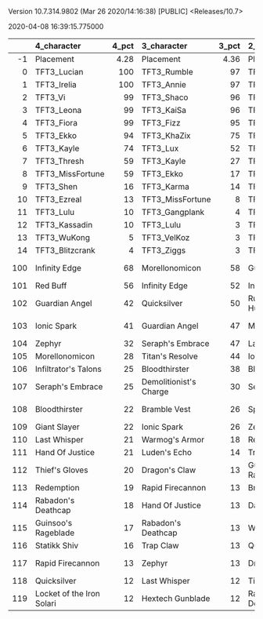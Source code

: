 Version 10.7.314.9802 (Mar 26 2020/14:16:38) [PUBLIC] <Releases/10.7>

2020-04-08 16:39:15.775000

|     | 4_character               |   4_pct | 3_character            |   3_pct | 2_character         |   2_pct | 1_character           |   1_pct | 5_character         |   5_pct |
|----:|:--------------------------|--------:|:-----------------------|--------:|:--------------------|--------:|:----------------------|--------:|:--------------------|--------:|
|  -1 | Placement                 |    4.28 | Placement              |    4.36 | Placement           |    4.48 | Placement             |    4.56 | Placement           |    4.57 |
|   0 | TFT3_Lucian               |  100    | TFT3_Rumble            |   97    | TFT3_Mordekaiser    |   98    | TFT3_Syndra           |   86    | TFT3_MissFortune    |   77    |
|   1 | TFT3_Irelia               |  100    | TFT3_Annie             |   97    | TFT3_Karma          |   98    | TFT3_Ahri             |   86    | TFT3_Blitzcrank     |   75    |
|   2 | TFT3_Vi                   |   99    | TFT3_Shaco             |   96    | TFT3_Jhin           |   97    | TFT3_Zoe              |   84    | TFT3_Vi             |   67    |
|   3 | TFT3_Leona                |   99    | TFT3_KaiSa             |   96    | TFT3_Ashe           |   94    | TFT3_Lux              |   74    | TFT3_Ezreal         |   64    |
|   4 | TFT3_Fiora                |   99    | TFT3_Fizz              |   95    | TFT3_Lulu           |   71    | TFT3_Neeko            |   69    | TFT3_ChoGath        |   63    |
|   5 | TFT3_Ekko                 |   94    | TFT3_KhaZix            |   75    | TFT3_Jayce          |   55    | TFT3_Soraka           |   67    | TFT3_Malphite       |   59    |
|   6 | TFT3_Kayle                |   74    | TFT3_Lux               |   52    | TFT3_WuKong         |   54    | TFT3_Poppy            |   59    | TFT3_Kayle          |   55    |
|   7 | TFT3_Thresh               |   59    | TFT3_Kayle             |   27    | TFT3_Lux            |   48    | TFT3_VelKoz           |   32    | TFT3_Jinx           |   50    |
|   8 | TFT3_MissFortune          |   59    | TFT3_Ekko              |   17    | TFT3_Shaco          |   47    | TFT3_Annie            |   26    | TFT3_Shen           |   46    |
|   9 | TFT3_Shen                 |   16    | TFT3_Karma             |   14    | TFT3_JarvanIV       |   43    | TFT3_Lulu             |   23    | TFT3_Irelia         |   43    |
|  10 | TFT3_Ezreal               |   13    | TFT3_MissFortune       |    8    | TFT3_Poppy          |   31    | TFT3_Rumble           |   18    | TFT3_Lucian         |   32    |
|  11 | TFT3_Lulu                 |   10    | TFT3_Gangplank         |    4    | TFT3_Leona          |   21    | TFT3_Fizz             |   17    | TFT3_Graves         |   27    |
|  12 | TFT3_Kassadin             |   10    | TFT3_Lulu              |    3    | TFT3_Thresh         |    9    | TFT3_Sona             |   13    | TFT3_Thresh         |   26    |
|  13 | TFT3_WuKong               |    5    | TFT3_VelKoz            |    3    | TFT3_Kassadin       |    9    | TFT3_Gangplank        |   11    | TFT3_Kassadin       |   25    |
|  14 | TFT3_Blitzcrank           |    4    | TFT3_Ziggs             |    3    | TFT3_Soraka         |    6    | TFT3_Jinx             |   11    | TFT3_WuKong         |   23    |
| 100 | Infinity Edge             |   68    | Morellonomicon         |   58    | Guardian Angel      |   70    | Seraph's Embrace      |   82    | Guardian Angel      |   54    |
| 101 | Red Buff                  |   56    | Infinity Edge          |   52    | Infinity Edge       |   67    | Guardian Angel        |   59    | Red Buff            |   46    |
| 102 | Guardian Angel            |   42    | Quicksilver            |   50    | Runaan's Hurricane  |   48    | Morellonomicon        |   40    | Giant Slayer        |   43    |
| 103 | Ionic Spark               |   41    | Guardian Angel         |   47    | Morellonomicon      |   42    | Rabadon's Deathcap    |   39    | Guinsoo's Rageblade |   41    |
| 104 | Zephyr                    |   32    | Seraph's Embrace       |   47    | Last Whisper        |   42    | Ionic Spark           |   38    | Morellonomicon      |   32    |
| 105 | Morellonomicon            |   28    | Titan's Resolve        |   44    | Ionic Spark         |   28    | Quicksilver           |   33    | Hand Of Justice     |   32    |
| 106 | Infiltrator's Talons      |   25    | Bloodthirster          |   38    | Bloodthirster       |   26    | Trap Claw             |   27    | Rapid Firecannon    |   31    |
| 107 | Seraph's Embrace          |   25    | Demolitionist's Charge |   30    | Seraph's Embrace    |   25    | Titan's Resolve       |   24    | Ionic Spark         |   31    |
| 108 | Bloodthirster             |   22    | Bramble Vest           |   26    | Spear of Shojin     |   21    | Jeweled Gauntlet      |   24    | Zephyr              |   29    |
| 109 | Giant Slayer              |   22    | Ionic Spark            |   26    | Zephyr              |   20    | Chalice of Favor      |   22    | Seraph's Embrace    |   27    |
| 110 | Last Whisper              |   21    | Warmog's Armor         |   18    | Redemption          |   19    | Zephyr                |   20    | Quicksilver         |   24    |
| 111 | Hand Of Justice           |   21    | Luden's Echo           |   14    | Trap Claw           |   18    | Bramble Vest          |   18    | Infinity Edge       |   23    |
| 112 | Thief's Gloves            |   20    | Dragon's Claw          |   13    | Guinsoo's Rageblade |   18    | Star Guardian's Charm |   18    | Trap Claw           |   23    |
| 113 | Redemption                |   19    | Rapid Firecannon       |   13    | Bramble Vest        |   17    | Thief's Gloves        |   17    | Thief's Gloves      |   20    |
| 114 | Rabadon's Deathcap        |   18    | Hand Of Justice        |   13    | Dark Star's Heart   |   15    | Zz'Rot Portal         |   17    | Runaan's Hurricane  |   18    |
| 115 | Guinsoo's Rageblade       |   17    | Rabadon's Deathcap     |   13    | Warmog's Armor      |   15    | Spear of Shojin       |   16    | Rabadon's Deathcap  |   16    |
| 116 | Statikk Shiv              |   16    | Trap Claw              |   13    | Quicksilver         |   15    | Giant Slayer          |   15    | Statikk Shiv        |   16    |
| 117 | Rapid Firecannon          |   13    | Zephyr                 |   13    | Dragon's Claw       |   14    | Rapid Firecannon      |   14    | Last Whisper        |   15    |
| 118 | Quicksilver               |   12    | Last Whisper           |   12    | Titan's Resolve     |   14    | Dragon's Claw         |   13    | Redemption          |   14    |
| 119 | Locket of the Iron Solari |   12    | Hextech Gunblade       |   12    | Rabadon's Deathcap  |   13    | Luden's Echo          |   13    | Spear of Shojin     |   14    |
